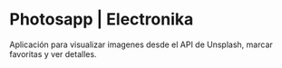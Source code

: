# Photosapp | Electronika
Aplicación para visualizar imagenes desde el API de Unsplash, marcar favoritas y ver detalles.
